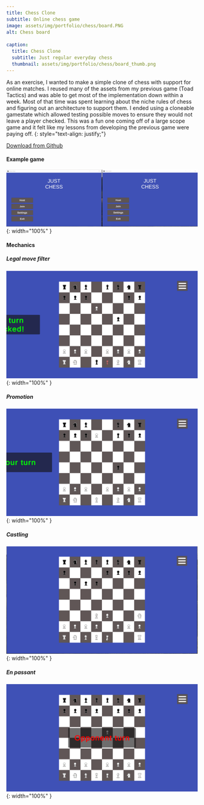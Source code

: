 ```yaml
---
title: Chess Clone
subtitle: Online chess game
image: assets/img/portfolio/chess/board.PNG
alt: Chess board

caption:
  title: Chess Clone
  subtitle: Just regular everyday chess
  thumbnail: assets/img/portfolio/chess/board_thumb.png
---
```



As an exercise, I wanted to make a simple clone of chess with support for online matches. I reused many of the assets from my previous game (Toad Tactics) and was able to get most of the implementation down within a week. Most of that time was spent learning about the niche rules of chess and figuring out an architecture to support them. I ended using a cloneable gamestate which allowed testing possible moves to ensure they would not leave a player checked. This was a fun one coming off of a large scope game and it felt like my lessons from developing the previous game were paying off.
{: style="text-align: justify;"}

[Download from Github](https://github.com/yochie/ChessClone/releases)

#### Example game

![Full game](assets/img/portfolio/chess/gifs/full_game.gif){: width="100%" }

#### Mechanics

##### Legal move filter
![Legal move filter](assets/img/portfolio/chess/gifs/legal_moves.gif){: width="100%" }

##### Promotion
![Promotion](assets/img/portfolio/chess/gifs/promotion.gif){: width="100%" }

##### Castling
![Castling](assets/img/portfolio/chess/gifs/castling.gif){: width="100%" }

##### En passant
![En passant](assets/img/portfolio/chess/gifs/passant.gif){: width="100%" }


